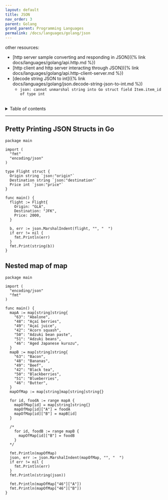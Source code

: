 ```yaml
---
layout: default
title: JSON
nav_order: 3
parent: Golang
grand_parent: Programming Languages
permalink: /docs/languages/golang/json
---
```


other resources:
- [http server sample converting and responding in JSON]({% link docs/languages/golang/api.http.md %})
- [http client and http server interacting through JSON]({% link docs/languages/golang/api.http-client-server.md %})
- [decode string JSON to int]({% link docs/languages/golang/json.decode-string-json-to-int.md %})
  - `json: cannot unmarshal string into Go struct field Item.item_id of type int`

<br/>

<details markdown="block">
  <summary>
    Table of contents
  </summary>
  {: .text-delta }
1. TOC
{:toc}
</details>

----

## Pretty Printing JSON Structs in Go

```golang
package main

import (
  "fmt"
  "encoding/json"
)

type Flight struct {
  Origin string `json:"origin"`
  Destination string `json:"destination"`
  Price int `json:"price"`
}

func main() {
  flight := Flight{
    Origin: "GLA",
    Destination: "JFK",
    Price: 2000,
  }

  b, err := json.MarshalIndent(flight, "", "  ")
  if err != nil {
    fmt.Println(err)
  }
  fmt.Print(string(b))
}
```

## Nested map of map

```golang
package main

import (
  "encoding/json"
  "fmt"
)

func main() {
  mapA := map[string]string{
    "63": "Abalone",
    "48": "Açaí berries",
    "49": "Açaí juice",
    "42": "Acorn squash",
    "50": "Adzuki bean paste",
    "51": "Adzuki beans",
    "46": "Aged Japanese kurozu",
  }
  mapB := map[string]string{
    "63": "Bacon",
    "48": "Bananas",
    "49": "Beef",
    "42": "Black tea",
    "50": "Blackberries",
    "51": "Blueberries",
    "46": "Butter",
  }
  mapOfMap := map[string]map[string]string{}

  for id, foodA := range mapA {
    mapOfMap[id] = map[string]string{}
    mapOfMap[id]["A"] = foodA
    mapOfMap[id]["B"] = mapB[id]
  }

  /*
    for id, foodB := range mapB {
      mapOfMap[id]["B"] = foodB
    }
  */

  fmt.Println(mapOfMap)
  json, err := json.MarshalIndent(mapOfMap, "", "  ")
  if err != nil {
    fmt.Println(err)
  }
  fmt.Println(string(json))

  fmt.Println(mapOfMap["46"]["A"])
  fmt.Println(mapOfMap["46"]["B"])
}
```

